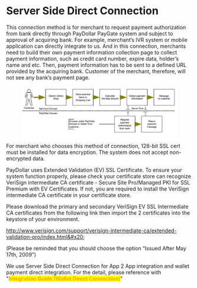 # Server Side Direct Connection

This connection method is for merchant to request payment authorization from bank directly through PayDollar PayGate system and subject to approval of acquiring bank. For example, merchant’s IVR system or mobile application can directly integrate to us. And in this connection, merchants need to build their own payment information collection page to collect payment information, such as credit card number, expire data, holder’s name and etc. Then, payment information has to be sent to a defined URL provided by the acquiring bank. Customer of the merchant, therefore, will not see any bank’s payment page.

<figure><img src="../../.gitbook/assets/12.png" alt=""><figcaption></figcaption></figure>

For merchant who chooses this method of connection, 128-bit SSL cert must be installed for data encryption. The system does not accept non-encrypted data.&#x20;

PayDollar uses Extended Validation (EV) SSL Certificate. To ensure your system function properly, please check your certificate store can recognize VeriSign intermediate CA certificate - Secure Site Pro/Managed PKI for SSL Premium with EV Certificates. If not, you are required to install the VeriSign intermediate CA certificate in your certificate store.&#x20;

Please download the primary and secondary VeriSign EV SSL Intermediate CA certificates from the following link then import the 2 certificates into the keystore of your environment.&#x20;

http://www.verisign.com/support/verisign-intermediate-ca/extended-validation-pro/index.html&#x20;

(Please be reminded that you should choose the option “Issued After May 17th, 2009”)&#x20;

We use Server Side Direct Connection for App 2 App integration and wallet payment direct integration. For the detail, please reference with "<mark style="color:orange;">**Integration Guide (Wallet Direct Connection)**</mark>”

